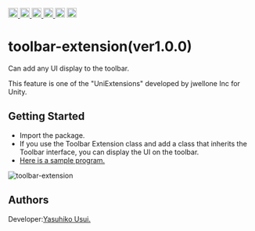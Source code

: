 <p align="left"> 
    <a href="https://github.com/jwellone/toolbar-extension/blob/main/LICENSE">
        <img height="20" src="https://img.shields.io/github/license/sourcerer-io/hall-of-fame.svg?colorB=ff0000&style=plastic">
    </a>
    <a href="https://github.com/jwellone">
        <img height="20" src="https://img.shields.io/github/followers/jwellone?label=github&logo=github&style=plastic"/>
    </a>
    <a href="http://twitter.com/jwellone">
        <img height="20" src="https://img.shields.io/twitter/follow/jwellone?label=Twitter&logo=twitter&style=plastic"/>
    </a>
    <a href="https://www.facebook.com/jwellone">
        <img height="20" src="https://img.shields.io/badge/Facebook-1877F2?style=for-the-badge&logo=facebook&logoColor=white&style=plastic"/>
    </a>
    <a>
        <img height="20" src="https://img.shields.io/badge/C%23-239120?style=for-the-badge&logo=c-sharp&logoColor=white&style=plastic">
    </a>
    <a href="https://unity.com">
        <img height="20" src="https://img.shields.io/badge/Unity-100000?style=for-the-badge&logo=unity&logoColor=white&style=plastic">
    </a>    
</p>

# toolbar-extension(ver1.0.0)
Can add any UI display to the toolbar.

This feature is one of the "UniExtensions" developed by jwellone Inc for Unity.


## Getting Started
- Import the package.
- If you use the Toolbar Extension class and add a class that inherits the Toolbar interface, 
  you can display the UI on the toolbar.
- [Here is a sample program.](https://github.com/jwellone/toolbar-extension/blob/main/Assets/Sample/Editor/SampleToolbarExtension.cs) 

![toolbar-extension](https://user-images.githubusercontent.com/85072161/127740712-af77af61-f064-441d-88e4-34b1e77c285b.gif)


## Authors
Developer:[Yasuhiko Usui.](https://github.com/UsuiYasuhiko-jw1)

